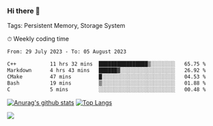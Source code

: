 ### Hi there 👋

Tags: Persistent Memory, Storage System

<!--

[![Anurag's github stats](https://github-readme-stats.vercel.app/api?username=wwyf)](https://github.com/anuraghazra/github-readme-stats)

[![Anurag's github stats](https://github-readme-stats.vercel.app/api?username=wwyf&count_private=true)](https://github.com/anuraghazra/github-readme-stats)


[![Top Langs](https://github-readme-stats.vercel.app/api/top-langs/?username=wwyf&count_private=true&&hide=jupyter%20notebook,html)](https://github.com/anuraghazra/github-readme-stats)



-->


⏱ Weekly coding time

<!--START_SECTION:waka-->

```txt
From: 29 July 2023 - To: 05 August 2023

C++           11 hrs 32 mins  ████████████████▒░░░░░░░░   65.75 %
Markdown      4 hrs 43 mins   ██████▓░░░░░░░░░░░░░░░░░░   26.92 %
CMake         47 mins         █░░░░░░░░░░░░░░░░░░░░░░░░   04.53 %
Bash          19 mins         ▒░░░░░░░░░░░░░░░░░░░░░░░░   01.88 %
C             5 mins          ░░░░░░░░░░░░░░░░░░░░░░░░░   00.48 %
```

<!--END_SECTION:waka-->



[![Anurag's github stats](https://github-readme-stats.vercel.app/api?username=wwyf&count_private=true&show_icons=true&hide_border=true)](https://github.com/anuraghazra/github-readme-stats) [![Top Langs](https://github-readme-stats.vercel.app/api/top-langs/?username=wwyf&count_private=true&hide=jupyter%20notebook,html,OpenEdge%20ABL&langs_count=10&layout=compact&hide_border=true)](https://github.com/anuraghazra/github-readme-stats)

<!--

[![willianrod's wakatime stats](https://github-readme-stats.vercel.app/api/wakatime?username=wwyf)](https://github.com/anuraghazra/github-readme-stats)


-->

![](https://hit.yhype.me/github/profile?user_id=23121291)
